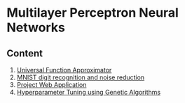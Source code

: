 # Multilayer Perceptron Neural Networks

## Content

1. [Universal Function Approximator](UniversalFunctionApproximator.ipynb)
1. [MNIST digit recognition and noise reduction](MNIST.ipynb)
1. [Project Web Application](WebApplication/)
1. [Hyperparameter Tuning using Genetic Algorithms](GeneticHyperparameterTuning/)

